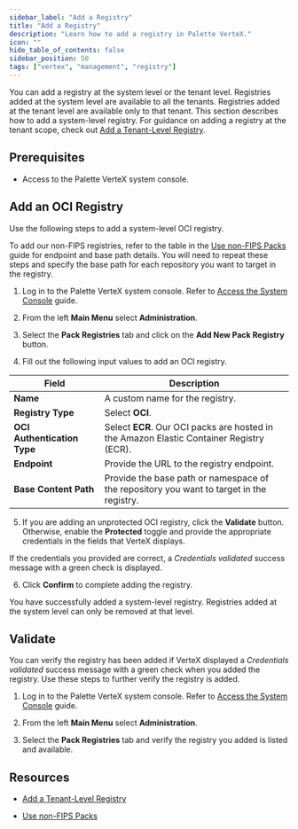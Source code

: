 ```yaml
---
sidebar_label: "Add a Registry"
title: "Add a Registry"
description: "Learn how to add a registry in Palette VerteX."
icon: ""
hide_table_of_contents: false
sidebar_position: 50
tags: ["vertex", "management", "registry"]
---
```


You can add a registry at the system level or the tenant level. Registries added at the system level are available to all the tenants. Registries added at the tenant level are available only to that tenant. This section describes how to add a system-level registry. For guidance on adding a registry at the tenant scope, check out [Add a Tenant-Level Registry](../../tenant-settings/add-registry.md).

## Prerequisites

- Access to the Palette VerteX system console. 

## Add an OCI Registry

Use the following steps to add a system-level OCI registry. 

To add our non-FIPS registries, refer to the table in the [Use non-FIPS Packs](../system-management/enable-non-fips-settings/use-non-fips-addon-packs.md) guide for endpoint and base path details. You will need to repeat these steps and specify the base path for each repository you want to target in the registry.

1. Log in to the Palette VerteX system console. Refer to [Access the System Console](system-management.md#access-the-system-console) guide.

2. From the left **Main Menu** select **Administration**. 

3. Select the **Pack Registries** tab and click on the **Add New Pack Registry** button.

4. Fill out the following input values to add an OCI registry. 

  | **Field**            | **Description**                   |
  |----------------------|-----------------------------------|
  | **Name**                 |  A custom name for the registry.  |
  | **Registry Type**        |  Select **OCI**.                  |
  | **OCI Authentication Type**  |  Select **ECR**. Our OCI packs are hosted in the Amazon Elastic Container Registry (ECR). |
  | **Endpoint**             |  Provide the URL to the registry endpoint. |
  | **Base Content Path**    |  Provide the base path or namespace of the repository you want to target in the registry. |

5. If you are adding an unprotected OCI registry, click the **Validate** button. Otherwise, enable the **Protected** toggle and provide the appropriate credentials in the fields that VerteX displays. 

  If the credentials you provided are correct, a *Credentials validated* success message with a green check is displayed.

6. Click **Confirm** to complete adding the registry.


You have successfully added a system-level registry. Registries added at the system level can only be removed at that level.


## Validate

You can verify the registry has been added if VerteX displayed a *Credentials validated* success message with a green check when you added the registry. Use these steps to further verify the registry is added.  

1. Log in to the Palette VerteX system console. Refer to [Access the System Console](system-management.md#access-the-system-console) guide.

2. From the left **Main Menu** select **Administration**. 

3. Select the **Pack Registries** tab and verify the registry you added is listed and available.


## Resources

- [Add a Tenant-Level Registry](../../tenant-settings/add-registry.md)

- [Use non-FIPS Packs](../system-management/enable-non-fips-settings/use-non-fips-addon-packs.md)